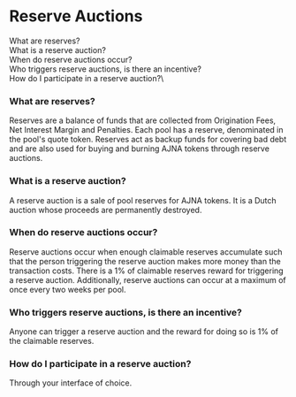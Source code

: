 # Reserve Auctions

What are reserves?\
What is a reserve auction?\
When do reserve auctions occur?\
Who triggers reserve auctions, is there an incentive?\
How do I participate in a reserve auction?\


### What are reserves?

Reserves are a balance of funds that are collected from Origination Fees, Net Interest Margin and Penalties. Each pool has a reserve, denominated in the pool's quote token.  Reserves act as backup funds for covering bad debt and are also used for buying and burning AJNA tokens through reserve auctions.

### What is a reserve auction?

A reserve auction is a sale of pool reserves for AJNA tokens. It is a Dutch auction whose proceeds are permanently destroyed.

### When do reserve auctions occur?

Reserve auctions occur when enough claimable reserves accumulate such that the person triggering the reserve auction makes more money than the transaction costs. There is a 1% of claimable reserves reward for triggering a reserve auction. Additionally, reserve auctions can occur at a maximum of once every two weeks per pool.

### Who triggers reserve auctions, is there an incentive?

Anyone can trigger a reserve auction and the reward for doing so is 1% of the claimable reserves.

### How do I participate in a reserve auction?

Through your interface of choice.
